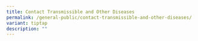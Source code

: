 ```yaml
---
title: Contact Transmissible and Other Diseases
permalink: /general-public/contact-transmissible-and-other-diseases/
variant: tiptap
description: ""
---
```

